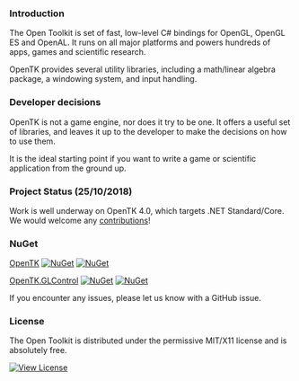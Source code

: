 ### Introduction

The Open Toolkit is set of fast, low-level C# bindings for OpenGL, OpenGL ES and OpenAL. It runs on all major platforms and powers hundreds of apps, games and scientific research.

OpenTK provides several utility libraries, including a math/linear algebra package, a windowing system, and input handling.

### Developer decisions

OpenTK is not a game engine, nor does it try to be one. It offers a useful set of libraries, and leaves it up to the developer to make the decisions on how to use them.

It is the ideal starting point if you want to write a game or scientific application from the ground up.

### Project Status (25/10/2018)
Work is well underway on OpenTK 4.0, which targets .NET Standard/Core. We would welcome any [contributions](https://github.com/opentk/opentk/)!


### NuGet

[OpenTK](https://www.nuget.org/packages/OpenTK/) [![NuGet](https://img.shields.io/nuget/v/OpenTK.svg)](https://www.nuget.org/packages/OpenTK/) [![NuGet](https://img.shields.io/nuget/dt/OpenTK.svg)](https://www.nuget.org/packages/OpenTK/)

[OpenTK.GLControl](https://www.nuget.org/packages/OpenTK.GLControl/) [![NuGet](https://img.shields.io/nuget/v/OpenTK.GLControl.svg)](https://www.nuget.org/packages/OpenTK.GLControl/) [![NuGet](https://img.shields.io/nuget/dt/OpenTK.GLControl.svg)](https://www.nuget.org/packages/OpenTK.GLControl/)

If you encounter any issues, please let us know with a GitHub issue.


### License
The Open Toolkit is distributed under the permissive MIT/X11 license and is absolutely free.


[![View License](https://img.shields.io/badge/license-MIT-blue.svg)](https://github.com/opentk/opentk/blob/develop/License.txt)
